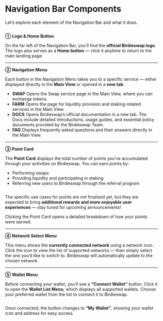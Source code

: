 # Navigation Bar Components

Let’s explore each element of the Navigation Bar and what it does.

<figure><img src="https://crypttempo.gitbook.io/birdieswap/~gitbook/image?url=https%3A%2F%2F3718254475-files.gitbook.io%2F%7E%2Ffiles%2Fv0%2Fb%2Fgitbook-x-prod.appspot.com%2Fo%2Fspaces%252Fl809DnxvErlAtMYeaBDi%252Fuploads%252F5XhDvKiUuCrcEfOpqFXj%252F%25E1%2584%2589%25E1%2585%25B3%25E1%2584%258F%25E1%2585%25B3%25E1%2584%2585%25E1%2585%25B5%25E1%2586%25AB%25E1%2584%2589%25E1%2585%25A3%25E1%2586%25BA%25202025-10-13%2520%25E1%2584%258B%25E1%2585%25A9%25E1%2584%2592%25E1%2585%25AE%25201.56.10.png%3Falt%3Dmedia%26token%3Dee298f5b-2ddf-40ce-a0f2-306ec7512f45&#x26;width=768&#x26;dpr=4&#x26;quality=100&#x26;sign=e0d9b3ae&#x26;sv=2" alt=""><figcaption></figcaption></figure>

**① Logo & Home Button**

On the far left of the Navigation Bar, you’ll find the **official Birdieswap logo**. The logo also serves as a **Home button** — click it anytime to return to the main landing page.

***

**② Navigation Menu**

Each button in the Navigation Menu takes you to a specific service — either displayed directly in the **Main View** or opened in a **new tab**.

* **SWAP** Opens the Swap service page in the Main View, where you can exchange tokens.
* **FARM** Opens the page for liquidity provision and staking-related services in the Main View.
* **DOCS** Opens Birdieswap’s official documentation in a new tab. The Docs include detailed introductions, usage guides, and essential policy documents provided by the Birdieswap Team.
* **FAQ** Displays frequently asked questions and their answers directly in the Main View.

***

**③ Point Card**

The **Point Card** displays the total number of points you’ve accumulated through your activities on Birdieswap. You can earn points by:

* Performing swaps
* Providing liquidity and participating in staking
* Referring new users to Birdieswap through the referral program

<figure><img src="https://crypttempo.gitbook.io/birdieswap/~gitbook/image?url=https%3A%2F%2F3718254475-files.gitbook.io%2F%7E%2Ffiles%2Fv0%2Fb%2Fgitbook-x-prod.appspot.com%2Fo%2Fspaces%252Fl809DnxvErlAtMYeaBDi%252Fuploads%252FONfi7BegqUFOllG4ALjq%252F%25E1%2584%2589%25E1%2585%25B3%25E1%2584%258F%25E1%2585%25B3%25E1%2584%2585%25E1%2585%25B5%25E1%2586%25AB%25E1%2584%2589%25E1%2585%25A3%25E1%2586%25BA%25202025-10-13%2520%25E1%2584%258B%25E1%2585%25A9%25E1%2584%2592%25E1%2585%25AE%25202.32.00.png%3Falt%3Dmedia%26token%3D0d1a66a8-d44d-4631-8ecd-c786335da9a1&#x26;width=768&#x26;dpr=4&#x26;quality=100&#x26;sign=a904065d&#x26;sv=2" alt=""><figcaption></figcaption></figure>

The specific use cases for points are not finalized yet, but they are expected to bring **additional rewards and more enjoyable user experiences** — stay tuned for upcoming announcements!

Clicking the Point Card opens a detailed breakdown of how your points were earned.

***

**④ Network Select Menu**

This menu shows the **currently connected network** using a network icon. Click the icon to view the list of supported networks — then simply select the one you’d like to switch to. Birdieswap will automatically update to the chosen network.

***

**⑤ Wallet Menu**

Before connecting your wallet, you’ll see a **“Connect Wallet”** button. Click it to open the **Wallet List Menu**, which displays all supported wallets. Choose your preferred wallet from the list to connect it to Birdieswap.

<figure><img src="https://crypttempo.gitbook.io/birdieswap/~gitbook/image?url=https%3A%2F%2F3718254475-files.gitbook.io%2F%7E%2Ffiles%2Fv0%2Fb%2Fgitbook-x-prod.appspot.com%2Fo%2Fspaces%252Fl809DnxvErlAtMYeaBDi%252Fuploads%252FREwoMNjPd3Y0vpe7cLA3%252F%25E1%2584%2589%25E1%2585%25B3%25E1%2584%258F%25E1%2585%25B3%25E1%2584%2585%25E1%2585%25B5%25E1%2586%25AB%25E1%2584%2589%25E1%2585%25A3%25E1%2586%25BA%25202025-10-13%2520%25E1%2584%258B%25E1%2585%25A9%25E1%2584%2592%25E1%2585%25AE%25203.03.29.png%3Falt%3Dmedia%26token%3Dc5353407-3421-459d-a7a3-5db2f4523a96&#x26;width=768&#x26;dpr=4&#x26;quality=100&#x26;sign=cff6122e&#x26;sv=2" alt=""><figcaption></figcaption></figure>

Once connected, the button changes to **“My Wallet”**, showing your wallet icon and address for easy access.

<figure><img src="https://crypttempo.gitbook.io/birdieswap/~gitbook/image?url=https%3A%2F%2F3718254475-files.gitbook.io%2F%7E%2Ffiles%2Fv0%2Fb%2Fgitbook-x-prod.appspot.com%2Fo%2Fspaces%252Fl809DnxvErlAtMYeaBDi%252Fuploads%252FOJzjzj6vcwmQUuvPmskg%252F%25E1%2584%2589%25E1%2585%25B3%25E1%2584%258F%25E1%2585%25B3%25E1%2584%2585%25E1%2585%25B5%25E1%2586%25AB%25E1%2584%2589%25E1%2585%25A3%25E1%2586%25BA%25202025-10-13%2520%25E1%2584%258B%25E1%2585%25A9%25E1%2584%2592%25E1%2585%25AE%25203.13.01.png%3Falt%3Dmedia%26token%3Ddddefb2c-ab5f-483e-9565-5fd3fedf5d2e&#x26;width=768&#x26;dpr=4&#x26;quality=100&#x26;sign=fe136de4&#x26;sv=2" alt=""><figcaption></figcaption></figure>
